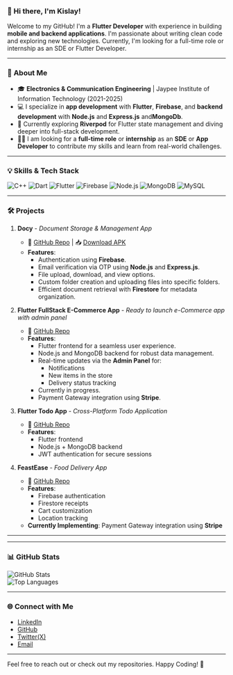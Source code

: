 ### 👋 Hi there, I'm **Kislay**!

Welcome to my GitHub! I'm a **Flutter Developer** with experience in building **mobile and backend applications**. I'm passionate about writing clean code and exploring new technologies. Currently, I'm looking for a full-time role or internship as an SDE or Flutter Developer.

---

### 🚀 **About Me**  
- 🎓 **Electronics & Communication Engineering** | Jaypee Institute of Information Technology (2021-2025)  
- 💻 I specialize in **app development** with **Flutter**, **Firebase**, and **backend development** with **Node.js** and **Express.js** and**MongoDb**.  
- 🔭 Currently exploring **Riverpod** for Flutter state management and diving deeper into full-stack development.  
- 👨‍💻 I am looking for a **full-time role** or **internship** as an **SDE** or **App Developer** to contribute my skills and learn from real-world challenges.  

---

### 💡 **Skills & Tech Stack**

![C++](https://img.shields.io/badge/C%2B%2B-00599C?style=flat&logo=c%2B%2B&logoColor=white)
![Dart](https://img.shields.io/badge/Dart-0175C2?style=flat&logo=dart&logoColor=white)
![Flutter](https://img.shields.io/badge/Flutter-02569B?style=flat&logo=flutter&logoColor=white)
![Firebase](https://img.shields.io/badge/Firebase-ffca28?style=flat&logo=firebase&logoColor=black)
![Node.js](https://img.shields.io/badge/Node.js-339933?style=flat&logo=node.js&logoColor=white)
![MongoDB](https://img.shields.io/badge/MongoDB-47A248?style=flat&logo=mongodb&logoColor=white)
![MySQL](https://img.shields.io/badge/MySQL-00000F?style=flat&logo=mysql&logoColor=white)



---

### 🛠️ **Projects**

1. **Docy** - *Document Storage & Management App*  
   - 🔗 [GitHub Repo](https://github.com/fang69x/Docy) | 📥 [Download APK](https://github.com/fang69x/Docy/releases/download/v1.0.0/Docy.apk)  
   - **Features**:  
     - Authentication using **Firebase**.  
     - Email verification via OTP using **Node.js** and **Express.js**.  
     - File upload, download, and view options.  
     - Custom folder creation and uploading files into specific folders.  
     - Efficient document retrieval with **Firestore** for metadata organization.  

2. **Flutter FullStack E-Commerce App** - *Ready to launch e-Commerce app with admin panel*  
   - 🔗 [GitHub Repo]([https://github.com/fang69x/TooDu](https://github.com/fang69x/eCommerceApp))  
   - **Features**:  
     - Flutter frontend for a seamless user experience.  
     - Node.js and MongoDB backend for robust data management.  
     - Real-time updates via the **Admin Panel** for:
       - Notifications
       - New items in the store
       - Delivery status tracking  
     - Currently in progress.  
     - Payment Gateway integration using **Stripe**.  

3. **Flutter Todo App** - *Cross-Platform Todo Application*  
   - 🔗 [GitHub Repo](https://github.com/fang69x/TooDu)  
   - **Features**:  
     - Flutter frontend  
     - Node.js + MongoDB backend  
     - JWT authentication for secure sessions  

4. **FeastEase** - *Food Delivery App*  
   - 🔗 [GitHub Repo](https://github.com/fang69x/feastease)  
   - **Features**:  
     - Firebase authentication  
     - Firestore receipts  
     - Cart customization  
     - Location tracking  
   - **Currently Implementing**: Payment Gateway integration using **Stripe**  

---


---

### 📊 **GitHub Stats**

![GitHub Stats](https://github-readme-stats.vercel.app/api?username=fang69x&show_icons=true&theme=dark)  
![Top Languages](https://github-readme-stats.vercel.app/api/top-langs/?username=fang69x&layout=compact&theme=dark)

---

### 🌐 **Connect with Me**
- [LinkedIn](https://www.linkedin.com/in/kislay-74000b228/)
- [GitHub](https://github.com/fang69x)
- [Twitter(X)](https://x.com/fang69x)
- [Email](mailto:kislayk12@gmail.com)

---

Feel free to reach out or check out my repositories. Happy Coding! 🚀
